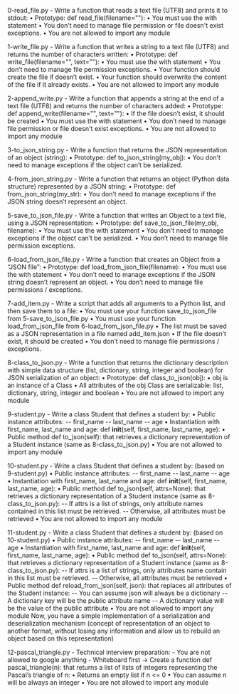 0-read_file.py - Write a function that reads a text file (UTF8) and prints it to stdout:
    • Prototype: def read_file(filename=""):
    • You must use the with statement
    • You don’t need to manage file permission or file doesn't exist exceptions.
    • You are not allowed to import any module

1-write_file.py - Write a function that writes a string to a text file (UTF8) and returns the number of characters written:
    • Prototype: def write_file(filename="", text=""):
    • You must use the with statement
    • You don’t need to manage file permission exceptions.
    • Your function should create the file if doesn’t exist.
    • Your function should overwrite the content of the file if it already exists.
    • You are not allowed to import any module

2-append_write.py - Write a function that appends a string at the end of a text file (UTF8) and returns the number of characters added:
    • Prototype: def append_write(filename="", text=""):
    • If the file doesn’t exist, it should be created
    • You must use the with statement
    • You don’t need to manage file permission or file doesn't exist exceptions.
    • You are not allowed to import any module

3-to_json_string.py - Write a function that returns the JSON representation of an object (string):
    • Prototype: def to_json_string(my_obj):
    • You don’t need to manage exceptions if the object can’t be serialized.

4-from_json_string.py - Write a function that returns an object (Python data structure) represented by a JSON string:
    • Prototype: def from_json_string(my_str):
    • You don’t need to manage exceptions if the JSON string doesn’t represent an object.

5-save_to_json_file.py - Write a function that writes an Object to a text file, using a JSON representation:
    • Prototype: def save_to_json_file(my_obj, filename):
    • You must use the with statement
    • You don’t need to manage exceptions if the object can’t be serialized.
    • You don’t need to manage file permission exceptions.

6-load_from_json_file.py - Write a function that creates an Object from a “JSON file”:
    • Prototype: def load_from_json_file(filename):
    • You must use the with statement
    • You don’t need to manage exceptions if the JSON string doesn’t represent an object.
    • You don’t need to manage file permissions / exceptions.

7-add_item.py - Write a script that adds all arguments to a Python list, and then save them to a file:
    • You must use your function save_to_json_file from 5-save_to_json_file.py
    • You must use your function load_from_json_file from 6-load_from_json_file.py
    • The list must be saved as a JSON representation in a file named add_item.json
    • If the file doesn’t exist, it should be created
    • You don’t need to manage file permissions / exceptions.

8-class_to_json.py - Write a function that returns the dictionary description with simple data structure (list, dictionary, string, integer and boolean) for JSON serialization of an object:
    • Prototype: def class_to_json(obj):
    • obj is an instance of a Class
    • All attributes of the obj Class are serializable: list, dictionary, string, integer and boolean
    • You are not allowed to import any module

9-student.py - Write a class Student that defines a student by:
    • Public instance attributes:
        -- first_name
        -- last_name
        -- age
    • Instantiation with first_name, last_name and age: def __init__(self, first_name, last_name, age):
    • Public method def to_json(self): that retrieves a dictionary representation of a Student instance (same as 8-class_to_json.py)
    • You are not allowed to import any module

10-student.py - Write a class Student that defines a student by: (based on 9-student.py)
    • Public instance attributes:
        -- first_name
        -- last_name
        -- age
    • Instantiation with first_name, last_name and age: def __init__(self, first_name, last_name, age):
    • Public method def to_json(self, attrs=None): that retrieves a dictionary representation of a Student instance (same as 8-class_to_json.py):
        -- If attrs is a list of strings, only attribute names contained in this list must be retrieved.
        -- Otherwise, all attributes must be retrieved
    • You are not allowed to import any module

11-student.py - Write a class Student that defines a student by: (based on 10-student.py)
    • Public instance attributes:
        -- first_name
        -- last_name
        -- age
    • Instantiation with first_name, last_name and age: def __init__(self, first_name, last_name, age):
    • Public method def to_json(self, attrs=None): that retrieves a dictionary representation of a Student instance (same as 8-class_to_json.py):
        -- If attrs is a list of strings, only attributes name contain in this list must be retrieved.
        -- Otherwise, all attributes must be retrieved
    • Public method def reload_from_json(self, json): that replaces all attributes of the Student instance:
        -- You can assume json will always be a dictionary
        -- A dictionary key will be the public attribute name
        -- A dictionary value will be the value of the public attribute
    • You are not allowed to import any module
    Now, you have a simple implementation of a serialization and deserialization mechanism (concept of representation of an object to another format, without losing any information and allow us to rebuild an object based on this representation)

12-pascal_triangle.py - Technical interview preparation:
    - You are not allowed to google anything
    - Whiteboard first
    -> Create a function def pascal_triangle(n): that returns a list of lists of integers representing the Pascal’s triangle of n:
        • Returns an empty list if n <= 0
        • You can assume n will be always an integer
        • You are not allowed to import any module
